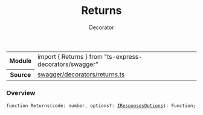 <header class="symbol-info-header">    <h1 id="returns">Returns</h1>    <label class="symbol-info-type-label decorator">Decorator</label>      </header>
<section class="symbol-info">      <table class="is-full-width">        <tbody>        <tr>          <th>Module</th>          <td>            <div class="lang-typescript">                <span class="token keyword">import</span> { Returns }                 <span class="token keyword">from</span>                 <span class="token string">"ts-express-decorators/swagger"</span>                            </div>          </td>        </tr>        <tr>          <th>Source</th>          <td>            <a href="https://romakita.github.io/ts-express-decorators/#//blob/v2.3.2/src/swagger/decorators/returns.ts#L0-L0">                swagger/decorators/returns.ts            </a>        </td>        </tr>                </tbody>      </table>    </section>

### Overview

<pre><code class="typescript-lang">function <span class="token function">Returns</span><span class="token punctuation">(</span>code<span class="token punctuation">:</span> <span class="token keyword">number</span><span class="token punctuation">,</span> options?<span class="token punctuation">:</span> <a href="#api/swagger/iresponsesoptions"><span class="token">IResponsesOptions</span></a><span class="token punctuation">)</span><span class="token punctuation">:</span> Function<span class="token punctuation">;</span></code></pre>
